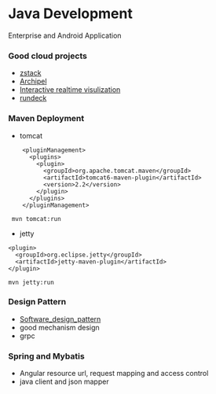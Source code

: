 # Java Development
Enterprise and Android Application

### Good cloud projects

- [zstack](https://github.com/zstackorg/zstack)
- [Archipel](https://github.com/ArchipelProject/Archipel)
- [Interactive realtime visulization](https://github.com/bokeh/bokeh)
- [rundeck](https://github.com/rundeck/rundeck)


### Maven Deployment

- tomcat

```
    <pluginManagement>
      <plugins>
        <plugin>
          <groupId>org.apache.tomcat.maven</groupId>
          <artifactId>tomcat6-maven-plugin</artifactId>
          <version>2.2</version>
        </plugin>
      </plugins>
    </pluginManagement>  
```
` mvn tomcat:run`

- jetty

```
<plugin>
  <groupId>org.eclipse.jetty</groupId>
  <artifactId>jetty-maven-plugin</artifactId>
</plugin>
```
`mvn jetty:run`

### Design Pattern

- [Software_design_pattern](https://en.wikipedia.org/wiki/Software_design_pattern)
- good mechanism design
- grpc

### Spring and Mybatis

- Angular resource url, request mapping and access control
- java client and json mapper
